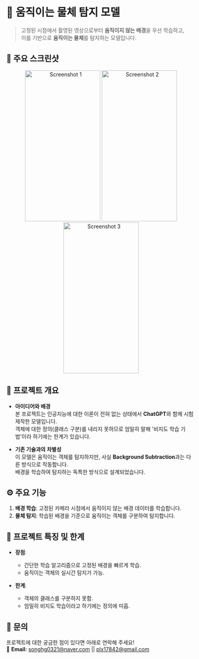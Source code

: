 # 🎥 움직이는 물체 탐지 모델

> 고정된 시점에서 촬영된 영상으로부터 **움직이지 않는 배경**을 우선 학습하고,  
> 이를 기반으로 **움직이는 물체**를 탐지하는 모델입니다.



## 📸 주요 스크린샷
<p align="center">
  <img src="https://github.com/user-attachments/assets/94325647-7edb-47d1-b06f-3087612384e4" width="200" height="400" alt="Screenshot 1"/>
  <img src="https://github.com/user-attachments/assets/75c56650-b801-4a6f-89f3-121c4143219c" width="200" height="400" alt="Screenshot 2"/>
  <img src="https://github.com/user-attachments/assets/1cb69c93-9a5b-46fe-aa31-ba2f76c27a70" width="200" height="400" alt="Screenshot 3"/>
</p>



## 📝 프로젝트 개요

- **아이디어와 배경**  
  본 프로젝트는 인공지능에 대한 이론이 전혀 없는 상태에서 **ChatGPT**와 함께 시험 제작한 모델입니다.  
  객체에 대한 정의(클래스 구분)를 내리지 못하므로 엄밀히 말해 '비지도 학습 기법'이라 하기에는 한계가 있습니다.

- **기존 기술과의 차별성**  
  이 모델은 움직이는 객체를 탐지하지만, 사실 **Background Subtraction**과는 다른 방식으로 작동합니다.  
  배경을 학습하여 탐지하는 독특한 방식으로 설계되었습니다.



## ⚙️ 주요 기능

1. **배경 학습**: 고정된 카메라 시점에서 움직이지 않는 배경 데이터를 학습합니다.  
2. **물체 탐지**: 학습된 배경을 기준으로 움직이는 객체를 구분하여 탐지합니다.



## 🚀 프로젝트 특징 및 한계

- **장점**:  
  - 간단한 학습 알고리즘으로 고정된 배경을 빠르게 학습.  
  - 움직이는 객체의 실시간 탐지가 가능.  

- **한계**:  
  - 객체의 클래스를 구분하지 못함.  
  - 엄밀히 비지도 학습이라고 하기에는 정의에 미흡.  



## 📧 문의
프로젝트에 대한 궁금한 점이 있다면 아래로 연락해 주세요!  
📩 **Email:** songhg0321@naver.com || plx17842@gmail.com
